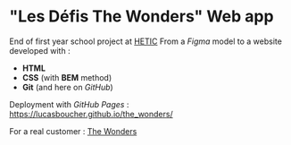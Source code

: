 # "Les Défis The Wonders" Web app

End of first year school project at [HETIC](https://www.hetic.net/)
From a _Figma_ model to a website developed with :
- **HTML**
- **CSS** (with **BEM** method)
- **Git** (and here on _GitHub_)

Deployment with _GitHub Pages_ : https://lucasboucher.github.io/the_wonders/

For a real customer : [The Wonders](https://www.thewonders.co/)
